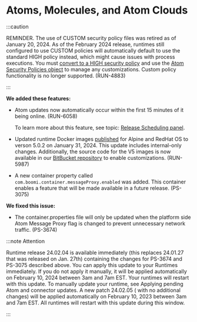 # Atoms, Molecules, and Atom Clouds

<head>
  <meta name="guidename" content="Release Notes"/>
  <meta name="context" content="GUID-0325b5e0-d848-4369-8eb8-d6a3dac0fba2"/>
</head>

:::caution

REMINDER. The use of CUSTOM security policy files was retired as of January 20, 2024. As of the February 2024 release, runtimes still configured to use CUSTOM policies will automatically default to use the standard HIGH policy instead, which might cause issues with process executions. You must [convert to a HIGH security policy](../../Integration/Integration%20management/int-Converting_from_a_custom_to_a_high_security_policy_6e30adbc-c806-497b-9e86-47b9487aa567.md) and use the [Atom Security Policies object](https://developer.boomi.com/api/platformapi#tag/AtomSecurityPolicies) to manage any customizations. Custom policy functionality is no longer supported.
(RUN-4883)

:::

**We added these features:**

- Atom updates now automatically occur within the first 15 minutes of it being online. (RUN-6058)

  To learn more about this feature, see topic: [Release Scheduling panel](/docs/Atomsphere/Integration/Integration%20management/r-atm-Release_Control_Scheduling_panel_561dc2b7-3beb-49aa-91a4-8d0f6ed95685.md).

- Updated runtime Docker images [published](https://hub.docker.com/u/boomi) for Alpine and RedHat OS to verson 5.0.2 on January 31, 2024. This update includes internal-only changes. Additionally, the source code for the V5 images is now available in our [BitBucket repository](https://bitbucket.org/officialboomi/docker-images/src/main/) to enable customizations. (RUN-5987)

- A new container property called `com.boomi.container.messageProxy.enabled` was added. This container enables a feature that will be made available in a future release. (PS-3075)

**We fixed this issue:**

- The container.properties file will only be updated when the platform side Atom Message Proxy flag is changed to prevent unnecessary network traffic. (PS-3674)

:::note Attention

Runtime release 24.02.04 is available immediately (this replaces 24.01.27 that was released on Jan. 27th) containing the changes for PS-3674 and PS-3075 described above.
You can apply this update to your Runtimes immediately. If you do not apply it manually, it will be applied automatically on February 10, 2024 between 3am and 7am EST. Your runtimes will restart with this update. To manually update your runtime, see Applying pending Atom and connector updates.
A new patch 24.02.05 ( with no additional changes) will be applied automatically on February 10, 2023 between 3am and 7am EST. All runtimes will restart with this update during this window.

:::
